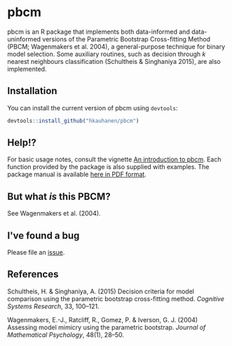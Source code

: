 # pbcm

pbcm is an R package that implements both data-informed and data-uninformed versions of the Parametric Bootstrap Cross-fitting Method (PBCM; Wagenmakers et al. 2004), a general-purpose technique for binary model selection. Some auxiliary routines, such as decision through *k* nearest neighbours classification (Schultheis & Singhaniya 2015), are also implemented.

## Installation

You can install the current version of pbcm using `devtools`:

``` r
devtools::install_github("hkauhanen/pbcm")
```

## Help!?

For basic usage notes, consult the vignette [An introduction to pbcm](https://htmlpreview.github.io/?https://github.com/hkauhanen/pbcm/blob/dev/doc/introduction.html). Each function provided by the package is also supplied with examples. The package manual is available [here in PDF format](pbcm.pdf).

## But what *is* this PBCM?

See Wagenmakers et al. (2004).

## I've found a bug

Please file an [issue](https://github.com/hkauhanen/pbcm/issues).

## References

Schultheis, H. & Singhaniya, A. (2015) Decision criteria for model comparison using the parametric bootstrap cross-fitting method. *Cognitive Systems Research*, 33, 100–121.

Wagenmakers, E.-J., Ratcliff, R., Gomez, P. & Iverson, G. J. (2004) Assessing model mimicry using the parametric bootstrap. *Journal of Mathematical Psychology*, 48(1), 28–50.
